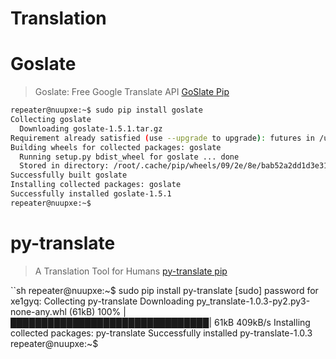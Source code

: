 # Translation

# Goslate

> Goslate: Free Google Translate API [GoSlate Pip](https://pypi.python.org/pypi/goslate)

```sh
repeater@nuupxe:~$ sudo pip install goslate
Collecting goslate
  Downloading goslate-1.5.1.tar.gz
Requirement already satisfied (use --upgrade to upgrade): futures in /usr/local/lib/python2.7/dist-packages (from goslate)
Building wheels for collected packages: goslate
  Running setup.py bdist_wheel for goslate ... done
  Stored in directory: /root/.cache/pip/wheels/09/2e/8e/bab52a2dd1d3e31c9081e862c6e314bda18257c2bd07c41466
Successfully built goslate
Installing collected packages: goslate
Successfully installed goslate-1.5.1
repeater@nuupxe:~$ 
```

# py-translate

> A Translation Tool for Humans [py-translate pip](https://pypi.python.org/pypi/py-translate)

``sh
repeater@nuupxe:~$ sudo pip install py-translate
[sudo] password for xe1gyq: 
Collecting py-translate
  Downloading py_translate-1.0.3-py2.py3-none-any.whl (61kB)
    100% |████████████████████████████████| 61kB 409kB/s 
Installing collected packages: py-translate
Successfully installed py-translate-1.0.3
repeater@nuupxe:~$  
```